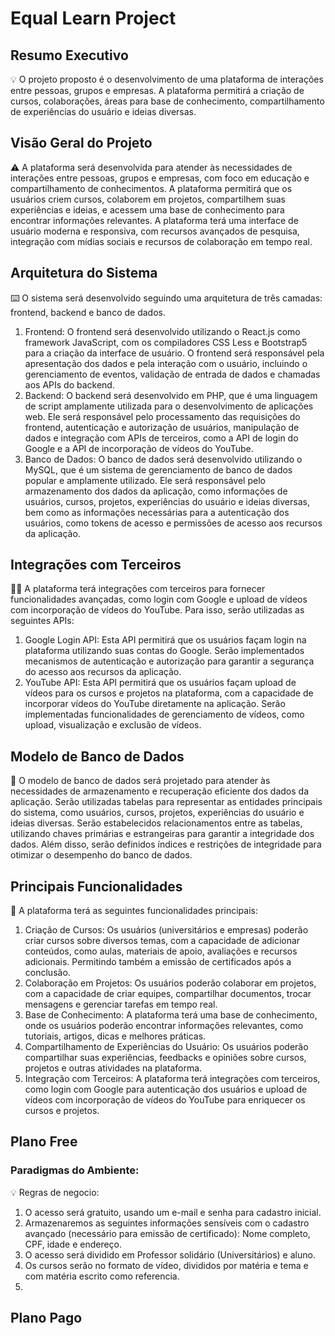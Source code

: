 # **Equal Learn Project**

## **Resumo Executivo**

<aside>
💡 O projeto proposto é o desenvolvimento de uma plataforma de interações entre pessoas, grupos e empresas. A plataforma permitirá a criação de cursos, colaborações, áreas para base de conhecimento, compartilhamento de experiências do usuário e ideias diversas.

</aside>

## **Visão Geral do Projeto**

<aside>
⚠️ A plataforma será desenvolvida para atender às necessidades de interações entre pessoas, grupos e empresas, com foco em educação e compartilhamento de conhecimentos. A plataforma permitirá que os usuários criem cursos, colaborem em projetos, compartilhem suas experiências e ideias, e acessem uma base de conhecimento para encontrar informações relevantes. A plataforma terá uma interface de usuário moderna e responsiva, com recursos avançados de pesquisa, integração com mídias sociais e recursos de colaboração em tempo real.

</aside>

## **Arquitetura do Sistema**

<aside>
⌨️ O sistema será desenvolvido seguindo uma arquitetura de três camadas: frontend, backend e banco de dados.

1. Frontend: O frontend será desenvolvido utilizando o React.js como framework JavaScript, com os compiladores CSS Less e Bootstrap5 para a criação da interface de usuário. O frontend será responsável pela apresentação dos dados e pela interação com o usuário, incluindo o gerenciamento de eventos, validação de entrada de dados e chamadas aos APIs do backend.
2. Backend: O backend será desenvolvido em PHP, que é uma linguagem de script amplamente utilizada para o desenvolvimento de aplicações web. Ele será responsável pelo processamento das requisições do frontend, autenticação e autorização de usuários, manipulação de dados e integração com APIs de terceiros, como a API de login do Google e a API de incorporação de vídeos do YouTube.
3. Banco de Dados: O banco de dados será desenvolvido utilizando o MySQL, que é um sistema de gerenciamento de banco de dados popular e amplamente utilizado. Ele será responsável pelo armazenamento dos dados da aplicação, como informações de usuários, cursos, projetos, experiências do usuário e ideias diversas, bem como as informações necessárias para a autenticação dos usuários, como tokens de acesso e permissões de acesso aos recursos da aplicação.
</aside>

## **Integrações com Terceiros**

<aside>
🧑‍💼 A plataforma terá integrações com terceiros para fornecer funcionalidades avançadas, como login com Google e upload de vídeos com incorporação de vídeos do YouTube. Para isso, serão utilizadas as seguintes APIs:

1. Google Login API: Esta API permitirá que os usuários façam login na plataforma utilizando suas contas do Google. Serão implementados mecanismos de autenticação e autorização para garantir a segurança do acesso aos recursos da aplicação.
2. YouTube API: Esta API permitirá que os usuários façam upload de vídeos para os cursos e projetos na plataforma, com a capacidade de incorporar vídeos do YouTube diretamente na aplicação. Serão implementadas funcionalidades de gerenciamento de vídeos, como upload, visualização e exclusão de vídeos.
</aside>

## **Modelo de Banco de Dados**

<aside>
 💾 O modelo de banco de dados será projetado para atender às necessidades de armazenamento e recuperação eficiente dos dados da aplicação. Serão utilizadas tabelas para representar as entidades principais do sistema, como usuários, cursos, projetos, experiências do usuário e ideias diversas. Serão estabelecidos relacionamentos entre as tabelas, utilizando chaves primárias e estrangeiras para garantir a integridade dos dados. Além disso, serão definidos índices e restrições de integridade para otimizar o desempenho do banco de dados.

</aside>

## **Principais Funcionalidades**

<aside>
📌 A plataforma terá as seguintes funcionalidades principais:

1. Criação de Cursos: Os usuários (universitários e empresas) poderão criar cursos sobre diversos temas, com a capacidade de adicionar conteúdos, como aulas, materiais de apoio, avaliações e recursos adicionais. Permitindo também a emissão de certificados após a conclusão.
2. Colaboração em Projetos: Os usuários poderão colaborar em projetos, com a capacidade de criar equipes, compartilhar documentos, trocar mensagens e gerenciar tarefas em tempo real.
3. Base de Conhecimento: A plataforma terá uma base de conhecimento, onde os usuários poderão encontrar informações relevantes, como tutoriais, artigos, dicas e melhores práticas.
4. Compartilhamento de Experiências do Usuário: Os usuários poderão compartilhar suas experiências, feedbacks e opiniões sobre cursos, projetos e outras atividades na plataforma.
5. Integração com Terceiros: A plataforma terá integrações com terceiros, como login com Google para autenticação dos usuários e upload de vídeos com incorporação de vídeos do YouTube para enriquecer os cursos e projetos.
</aside>

## **Plano Free**

### Paradigmas do Ambiente:

<aside>
💡 Regras de negocio:

1. O acesso será gratuito, usando um e-mail e senha para cadastro inicial.
2. Armazenaremos as seguintes informações sensíveis com o cadastro avançado (necessário para emissão de certificado): Nome completo, CPF, idade e endereço.
3. O acesso será dividido em Professor solidário (Universitários) e aluno.
4. Os cursos serão no formato de vídeo, divididos por matéria e tema e com matéria escrito como referencia.
5. 
</aside>

## **Plano Pago**
